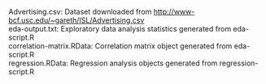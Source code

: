 Advertising.csv: Dataset downloaded from http://www-bcf.usc.edu/~gareth/ISL/Advertising.csv  
eda-output.txt: Exploratory data analysis statistics generated from eda-script.R  
correlation-matrix.RData: Correlation matrix object generated from eda-script.R  
regression.RData: Regression analysis objects generated from regression-script.R  